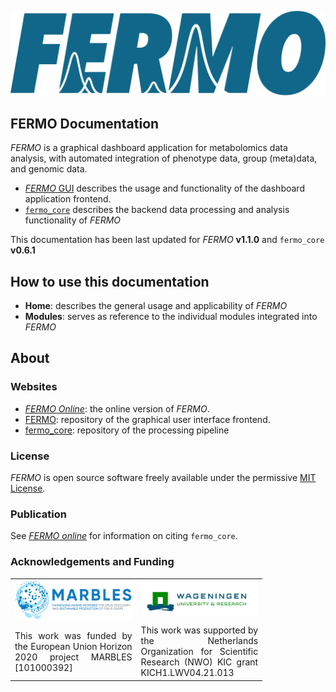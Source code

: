 ![FERMO logo](./assets/images/logo.fermo.svg)

## FERMO Documentation

*FERMO* is a graphical dashboard application for metabolomics data analysis, with automated integration of phenotype data, group (meta)data, and genomic data. 

- [*FERMO* GUI](home/gui.overview.md) describes the usage and functionality of the dashboard application frontend.
- [`fermo_core`](home/core.overview.md) describes the backend data processing and analysis functionality of *FERMO*

This documentation has been last updated for *FERMO* **v1.1.0** and `fermo_core` **v0.6.1**

## How to use this documentation

- **Home**: describes the general usage and applicability of *FERMO*
- **Modules**: serves as reference to the individual modules integrated into *FERMO*

## About

### Websites
- [*FERMO Online*](https://fermo.bioinformatics.nl/): the online version of *FERMO*.
- [FERMO](https://github.com/fermo_metabolomics/fermo): repository of the graphical user interface frontend.
- [fermo_core](https://github.com/fermo_metabolomics/fermo_core): repository of the processing pipeline

### License

*FERMO* is open source software freely available under the permissive [MIT License](https://opensource.org/license/mit).

### Publication

See [*FERMO online*](https://fermo.bioinformatics.nl/) for information on citing `fermo_core`.

### Acknowledgements and Funding

<table style="border-collapse: collapse; width: 80%;">
  <tr>
    <td style="border: none; width: 50%;"><img src="assets/images/logo.marbles.svg" alt="Logo Marbles" style="width: 100%;"></td>
    <td style="border: none; width: 50%;"><img src="assets/images/logo.wur.png" alt="Logo Wageningen University" style="width: 100%;"></td>
  </tr>
  <tr>
    <td style="border: none; width: 50%; text-align: justify;">This work was funded by the European Union Horizon 2020 project MARBLES [101000392]</td>
    <td style="border: none; width: 50%; text-align: justify;">This work was supported by the Netherlands Organization for Scientific Research (NWO) KIC grant KICH1.LWV04.21.013</td>
  </tr>
</table>


